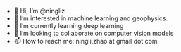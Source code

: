 - 👋 Hi, I’m @ningliz
- 👀 I’m interested in machine learning and geophysics.
- 🌱 I’m currently learning deep learning
- 💞️ I’m looking to collaborate on computer vision models
- 📫 How to reach me: ningli.zhao at gmail dot com

<!---
ningliz/ningliz is a ✨ special ✨ repository because its `README.md` (this file) appears on your GitHub profile.
You can click the Preview link to take a look at your changes.
--->
